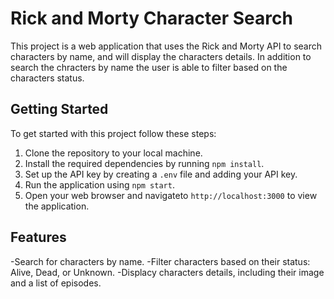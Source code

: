 # Rick and Morty Character Search


This project is a web application that uses the Rick and Morty API to search characters by name, and will display the characters details. In addition to search the chracters by name the user is able to filter based on the characters status. 

## Getting Started

To get started with this project follow these steps:

1. Clone the repository to your local machine. 
2. Install the required dependencies by running `npm install`.
3. Set up the API key by creating a `.env` file and adding your API key.
4. Run the application using `npm start`.
5. Open your web browser and navigateto `http://localhost:3000` to view the application.


## Features

-Search for characters by name.
-Filter characters based on their status: Alive, Dead, or Unknown.
-Displacy characters details, including their image and a list of episodes.